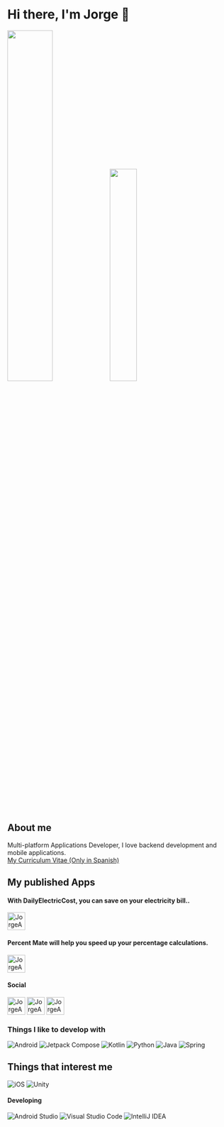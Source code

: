 # Hi there, I'm Jorge 👋

<div><img height="45%" width="auto" src ="https://github-readme-stats.vercel.app/api?username=JorgeAgulloM&show_icons=true&theme=darcula&hide_border=true&bg_color=00000000">
<img height="35%" width="auto" src ="https://github-readme-stats.vercel.app/api/top-langs/?username=JorgeAgulloM&layout=compact&hide_border=true&theme=darcula&bg_color=00000000&langs_count=6&hide=jupyter%20notebook,tex,css,php">
</div>
  
## About me
Multi-platform Applications Developer, I love backend development and mobile applications.
<br>
<a href="https://drive.google.com/file/d/1rwKx6EkMwGpc1r9MPXlA-rwul7SPjLg6/view?usp=sharing">My Curriculum Vitae (Only in Spanish)</a>

## My published Apps
#### With DailyElectricCost, you can save on your electricity bill..
<a href="https://play.google.com/store/apps/details?id=com.softyorch.dailyelectriccost" target="blank"><img align="center" src="https://lh3.googleusercontent.com/uuFMQdfR6_kaEy7csesnV4GxCNFyWKMV2z_wivydNdGFIK8WO0LXss10komcDX1vRqQ" alt="JorgeAgulloM" height="40" width="40"></a>
<br>
#### Percent Mate will help you speed up your percentage calculations.
<a href="https://play.google.com/store/apps/details?id=com.softyorch.percentmate&hl=es&gl=US" target="blank"><img align="center" src="https://play-lh.googleusercontent.com/zuwVSO5RvRT_lpn5hu0RfpLV6Xp6L02_6_uEhq-P0inzi1uTk0JmKFwtbw0nUGYfx0xC=s48-rw" alt="JorgeAgulloM" height="40" width="40"></a>
<br>

#### Social
<!-- BLOG-POST-LIST:START -->
<a href="https://twitter.com/JorgeAgulloM" target="blank"><img align="center" src="https://img.icons8.com/fluency/48/000000/twitter.png" alt="JorgeAgulloM" height="40" width="40"></a>
<a href="https://www.linkedin.com/in/jorgeagullo/" target="blank"><img align="center" src="https://img.icons8.com/color/48/000000/linkedin.png" alt="JorgeAgulloM" height="40" width="40"></a>
<a href="agullojorge@gmail.com" target="blank"><img align="center" src ="https://img.icons8.com/fluency/48/000000/gmail.png" alt="JorgeAgulloM" height="40" width="40"></img></a>
<!-- BLOG-POST-LIST:END -->


### Things I like to develop with
![Android](https://img.shields.io/static/v1?style=for-the-badge&message=Android&color=222222&logo=Android&logoColor=3DDC84&label=)
![Jetpack Compose](https://img.shields.io/static/v1?style=for-the-badge&message=Jetpack+Compose&color=4285F4&logo=Jetpack+Compose&logoColor=FFFFFF&label=)
![Kotlin](https://img.shields.io/static/v1?style=for-the-badge&message=Kotlin&color=7F52FF&logo=Kotlin&logoColor=FFFFFF&label=)
![Python](https://img.shields.io/static/v1?style=for-the-badge&message=Python&color=3776AB&logo=Python&logoColor=FFFFFF&label=)
![Java](https://img.shields.io/static/v1?style=for-the-badge&message=Java&color=007396&logo=Java&logoColor=FFFFFF&label=)
![Spring](https://img.shields.io/static/v1?style=for-the-badge&message=Spring&color=6DB33F&logo=Spring&logoColor=FFFFFF&label=)


## Things that interest me
![iOS](https://img.shields.io/static/v1?style=for-the-badge&message=iOS&color=000000&logo=iOS&logoColor=FFFFFF&label=)
![Unity](https://img.shields.io/static/v1?style=for-the-badge&message=Unity&color=000000&logo=Unity&logoColor=FFFFFF&label=)


#### Developing
![Android Studio](https://img.shields.io/static/v1?style=for-the-badge&message=Android+Studio&color=222222&logo=Android+Studio&logoColor=3DDC84&label=)
![Visual Studio Code](https://img.shields.io/static/v1?style=for-the-badge&message=Visual+Studio+Code&color=007ACC&logo=Visual+Studio+Code&logoColor=FFFFFF&label=)
![IntelliJ IDEA](https://img.shields.io/static/v1?style=for-the-badge&message=IntelliJ+IDEA&color=000000&logo=IntelliJ+IDEA&logoColor=FFFFFF&label=)
